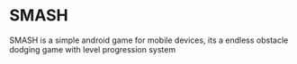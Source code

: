 # SMASH
SMASH is a simple android game for mobile devices, its a endless obstacle dodging game with level progression system
